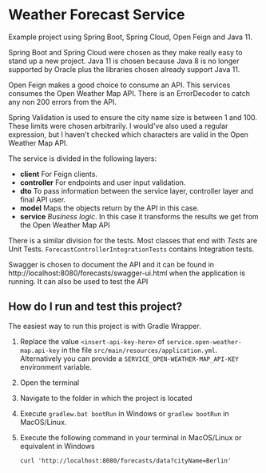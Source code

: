 # Weather Forecast Service

Example project using Spring Boot, Spring Cloud, Open Feign and Java 11.

Spring Boot and Spring Cloud were chosen as they make really easy to stand up a new project.
Java 11 is chosen because Java 8 is no longer supported by Oracle plus the libraries chosen 
already support Java 11.

Open Feign makes a good choice to consume an API. This services consumes the Open Weather 
Map API. There is an ErrorDecoder to catch any non 200 errors from the API.

Spring Validation is used to ensure the city name size is between 1 and 100. These limits 
were chosen arbitrarily. I would've also used a regular expression, but I haven't checked
which characters are valid in the Open Weather Map API.

The service is divided in the following layers:
* **client** For Feign clients.
* **controller** For endpoints and user input validation.
* **dto** To pass information between the service layer, controller layer and final API user.
* **model** Maps the objects return by the API in this case.
* **service** _Business logic_. In this case it transforms the results we get from the
Open Weather Map API

There is a similar division for the tests. Most classes that end with *Tests* are Unit Tests.
`ForecastControllerIntegrationTests` contains Integration tests.

Swagger is chosen to document the API and it can be found in 
http://localhost:8080/forecasts/swagger-ui.html when the application is running. It can also 
be used to test the API

## How do I run and test this project?

The easiest way to run this project is with Gradle Wrapper.

1. Replace the value `<insert-api-key-here>` of `service.open-weather-map.api-key` 
in the file `src/main/resources/application.yml`.
Alternatively you can provide a `SERVICE_OPEN-WEATHER-MAP_API-KEY` environment variable.  
2. Open the terminal
3. Navigate to the folder in which the project is located
4. Execute `gradlew.bat bootRun` in Windows or `gradlew bootRun` in MacOS/Linux.
5. Execute the following command in your terminal in MacOS/Linux or equivalent in Windows

       curl 'http://localhost:8080/forecasts/data?cityName=Berlin' 
